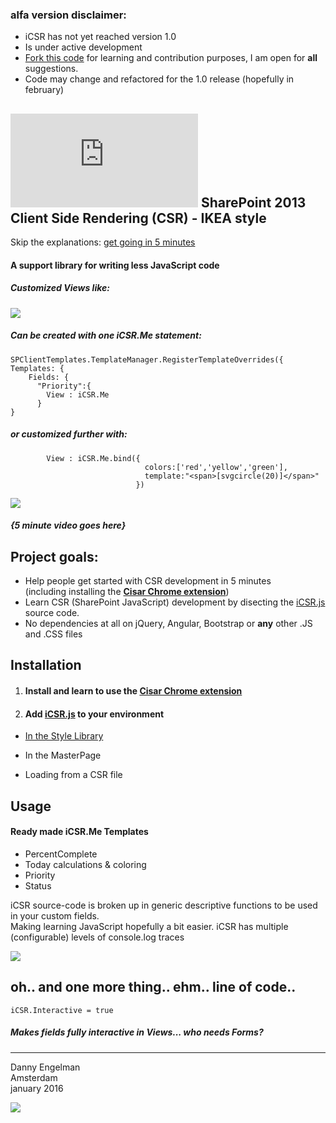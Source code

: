 ### alfa version disclaimer:
* iCSR has not yet reached version 1.0  
* Is under active development  
* [Fork this code](https://github.com/365SI/iCSR#fork-destination-box) for learning and contribution purposes, I am open for **all** suggestions.
* Code may change and refactored for the 1.0 release (hopefully in february)

## ![](https://365csi.nl/iCSR/ipcountlogo/index.php) SharePoint 2013 Client Side Rendering (CSR) - IKEA style

Skip the explanations: [get going in 5 minutes](https://github.com/365CSI/iCSR/blob/master/Documentation/using-cisar.md)

#### A support library for writing **less** JavaScript code

##### Customized Views like:

![](http://i.imgur.com/ZUNgWGh.jpg)

##### Can be created with one **iCSR.Me** statement:

    SPClientTemplates.TemplateManager.RegisterTemplateOverrides({
    Templates: {
        Fields: {
          "Priority":{
            View : iCSR.Me
          }
    }

##### or customized further with:

            View : iCSR.Me.bind({
                                  colors:['red','yellow','green'],
					              template:"<span>[svgcircle(20)]</span>"
            					})

![](http://i.imgur.com/pOMU6YW.jpg)  

##### *{5 minute video goes here}*

## Project goals:

* Help people get started with CSR development in 5 minutes  
(including installing the [**Cisar Chrome extension**](https://chrome.google.com/webstore/detail/cisar/nifbdojdggkboiifaklkamfpjcmgafpo?hl=en))
* Learn CSR (SharePoint JavaScript) development by disecting the [iCSR.js](https://github.com/365CSI/iCSR/blob/master/iCSR.js) source code.
* No dependencies at all on jQuery, Angular, Bootstrap or **any** other .JS and .CSS files

## Installation

1. #### Install and learn to use the [Cisar Chrome extension](https://chrome.google.com/webstore/detail/cisar/nifbdojdggkboiifaklkamfpjcmgafpo?hl=en)


2. #### Add [iCSR.js](https://github.com/365CSI/iCSR/blob/master/iCSR.js) to your environment

* [In the Style Library](./documentation/)

* In the MasterPage

* Loading from a CSR file

## Usage

#### Ready made iCSR.Me Templates

* PercentComplete
* Today calculations & coloring
* Priority
* Status

iCSR source-code is broken up in generic descriptive functions to be used in your custom fields.  
Making learning JavaScript hopefully a bit easier.
iCSR has multiple (configurable) levels of console.log traces

![](http://i.imgur.com/NkVJTL7.jpg)

## oh.. and one more thing.. ehm.. line of code..

    iCSR.Interactive = true

##### Makes fields fully interactive in Views... who needs Forms?


----------


Danny Engelman  
Amsterdam  
january 2016



![](http://i.imgur.com/89vJz3x.jpg)
